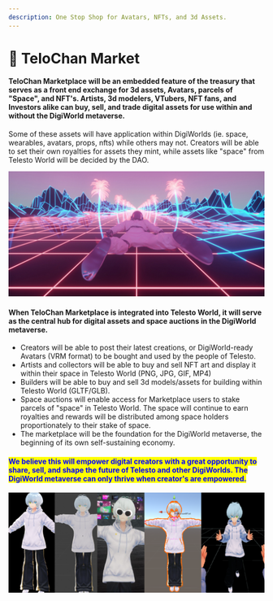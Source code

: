 ```yaml
---
description: One Stop Shop for Avatars, NFTs, and 3d Assets.
---
```


# 🏪 TeloChan Market

#### TeloChan Marketplace will be an embedded feature of the treasury that serves as a front end exchange for 3d assets, Avatars, parcels of "Space", and NFT's. Artists, 3d modelers, VTubers, NFT fans, and Investors alike can buy, sell, and trade digital assets for use within and without the DigiWorld metaverse.

Some of these assets will have application within DigiWorlds (ie. space, wearables, avatars, props, nfts) while others may not. Creators will be able to set their own royalties for assets they mint, while assets like "space" from Telesto World will be decided by the DAO.

![](<.gitbook/assets/image (4).png>)

#### When TeloChan Marketplace is integrated into Telesto World, it will serve as the central hub for digital assets and space auctions in the DigiWorld metaverse.&#x20;

* Creators will be able to post their latest creations, or DigiWorld-ready Avatars (VRM format) to be bought and used by the people of Telesto.&#x20;
* Artists and collectors will be able to buy and sell NFT art and display it within their space in Telesto World (PNG, JPG, GIF, MP4)
* Builders will be able to buy and sell 3d models/assets for building within Telesto World (GLTF/GLB).
* Space auctions will enable access for Marketplace users to stake parcels of "space" in Telesto World. The space will continue to earn royalties and rewards will be distributed among space holders proportionately to their stake of space.
* The marketplace will be the foundation for the DigiWorld metaverse, the beginning of its own self-sustaining economy.

#### <mark style="color:blue;">We believe this will empower digital creators with a great opportunity to share, sell, and shape the future of Telesto and other DigiWorlds. The DigiWorld metaverse can only thrive when creator's are empowered.</mark>

![](<.gitbook/assets/image (2) (1).png>)
